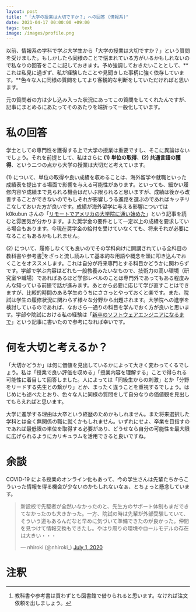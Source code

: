 ```yaml
---
layout: post
title: "「大学の授業は大切ですか？」への回答 (情報系)"
date: 2021-04-17 00:00:00 +09:00
tags: text
image: /images/profile.png
---
```


以前、情報系の学科で学ぶ大学生から「大学の授業は大切ですか？」という質問を受けました。もしかしたら同様のことで悩まれている方がいるかもしれないので私なりの回答をここに記しておきます。予め強調しておきたいこととして、**これは私見に過ぎず、私が経験したことや見聞きした事柄に強く依存しています。**色々な人に同様の質問をしてより客観的な判断をしていただければと思います。

元の質問者の方は少し込み入った状況にあってこの質問をしてくれたんですが、記事にまとめるにあたってそのあたりを端折って一般化しています。

# 私の回答

学士としての専門性を獲得する上で大学の授業は重要ですし、そこに異論はないでしょう。それを前提として、私はさらに **(1) 単位の取得**、**(2) 共通言語の獲得**、という二つの点から大学の授業は大切だと考えています。

(1) について、単位の取得や良い成績を収めることは、海外留学や就職といった成績表を提出する場面で影響を与える可能性があります。といっても、細かい履修内容や成績まで見られる機会はだいぶ限られると思いますが、成績は後から改善することができないのでもしそれが影響しうる進路を選ぶのであればキッチリこなしておいた方が良いです。成績が海外留学に与える影響については k0kubun さんの「[リモートでアメリカの大学院に通い始めた](https://k0kubun.hatenablog.com/entry/omscs)」という記事を読むと雰囲気が分かります。また奨学金の要件として一定以上の成績を要求している場合もあります。今現在奨学金の給付を受けていなくても、将来それが必要になることもあるかもしれません。

(2) について、履修しなくても良いのでその学科向けに開講されている全科目の教科書や参考書[^textbook]をざっと流し読みして基本的な用語や概念を頭に叩き込んでおくことをオススメします。これは自分が将来専門とする科目かどうかに関わらずです。学部で学ぶ内容はどれも一般教養みたいなもので、技術力の高い環境（研究室や職場）であればあるほど学部レベルのことは専門外であってもある程度みんな知っている前提で話が進みます。あとから必要に応じて学び直すことはできますが、比較的時間のある学生のうちにささっとやっておくと楽です。また、院試は学生の履修状況に関わらず様々な分野から出題されます。大学院への進学を検討しているのであれば、なおさら一通りの科目を学んでおく方が良いと思います。学部や院試における私の経験は「[新卒のソフトウェアエンジニアになるまで](/2019/04/02/how-i-became-a-software-engineer)」という記事に書いたので参考になれば幸いです。

[^textbook]: 教科書や参考書は買わずとも図書館で借りられると思います。なければ注文依頼を出しましょう。

# 何を大切と考えるか？

「大切かどうか」は何に価値を見出しているかによって大きく変わってくるでしょう。私は「授業で良い評価を収める」「授業内容を理解する」ことで得られる可能性に着目して回答しました。人によっては「同級生からの刺激」とか「分野をリードする先生との繋がり」とか、まったく違うことを重視するでしょう。はじめにも述べたとおり、色々な人に同様の質問をして自分なりの価値観を見出してもらえればと思います。

大学に進学する理由は大卒という経歴のためかもしれません。また将来選択した学科とは全く無関係の職に就くかもしれません。いずれにせよ、卒業を目指すのであれば最低限の単位を取得する必要があり、どうせなら自分の可能性を最大限に広げられるようにカリキュラムを活用できると良いですね。

# 余談

COVID-19 による授業のオンライン化もあって、今の学生さんは先輩たちからこういった情報を得る機会が少ないのかもしれないなぁ、とちょっと懸念しています。

<blockquote class="twitter-tweet" data-conversation="none"><p lang="ja" dir="ltr">新設校で先駆者が全然いなかったのと、先生方のサポート体制もまだできてなかったのも大きかった。一方、院試の時は先輩が外部受験していて、そういう道もあるんだなと早めに気づいて準備できたのが良かった。仲間を見つけて情報交換もできたし。やはり周りの環境やロールモデルの存在は大きい・・・</p>&mdash; nhiroki (@nhiroki_) <a href="https://twitter.com/nhiroki_/status/1278133394996486144?ref_src=twsrc%5Etfw">July 1, 2020</a></blockquote> <script async src="https://platform.twitter.com/widgets.js" charset="utf-8"></script>

# 注釈